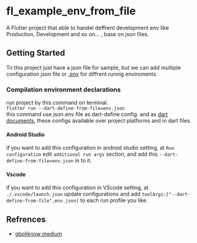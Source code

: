 # fl_example_env_from_file

A Flutter project that able to handel deffrent development env like Production, Development and so on... , base on json files.


## Getting Started
Tn this project just have a json file for sample, but we can add multiple configuration json file or [.env](https://github.com/flutter/flutter/pull/128668) for diffrent runnig enviroments.

### Compilation environment declarations
run project by this command on terminal.
<br>
    `flutter run --dart-define-from-file=env.json` 
<br>
this command use json.env file as dart-define config. and as [dart documents](https://dart.dev/guides/environment-declarations), these configs available over project platforms and in dart files.
#### Android Studio
if you want to add this configuration in android studio setting, at `Run configuration` edit `additional run args` section, and add this `--dart-define-from-file=env.json` in to it.  
#### Vscode
if you want to add this configuration in VScode setting, at `./.vscode/launch.json` update configurations and add `toolArgs:["--dart-define-from-file",env.json]` to each run profile you like.

## Refrences
- [gboliknow medium](https://gboliknow.medium.com/efficiently-configuring-your-flutter-app-with-dart-define-from-file-604d9bd49e7b)

